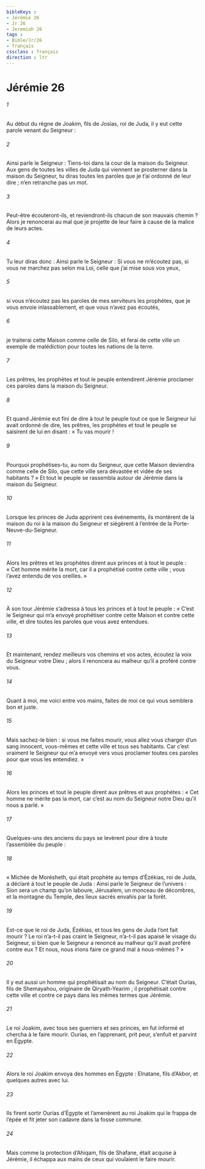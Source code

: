 ```yaml
---
bibleKeys : 
- Jérémie 26
- Jr 26
- Jeremiah 26
tags : 
- Bible/Jr/26
- français
cssclass : français
direction : ltr
---
```


# Jérémie 26

###### 1
Au début du règne de Joakim, fils de Josias, roi de Juda, il y eut cette parole venant du Seigneur :
###### 2
Ainsi parle le Seigneur : Tiens-toi dans la cour de la maison du Seigneur. Aux gens de toutes les villes de Juda qui viennent se prosterner dans la maison du Seigneur, tu diras toutes les paroles que je t’ai ordonné de leur dire ; n’en retranche pas un mot.
###### 3
Peut-être écouteront-ils, et reviendront-ils chacun de son mauvais chemin ? Alors je renoncerai au mal que je projette de leur faire à cause de la malice de leurs actes.
###### 4
Tu leur diras donc : Ainsi parle le Seigneur : Si vous ne m’écoutez pas, si vous ne marchez pas selon ma Loi, celle que j’ai mise sous vos yeux,
###### 5
si vous n’écoutez pas les paroles de mes serviteurs les prophètes, que je vous envoie inlassablement, et que vous n’avez pas écoutés,
###### 6
je traiterai cette Maison comme celle de Silo, et ferai de cette ville un exemple de malédiction pour toutes les nations de la terre.
###### 7
Les prêtres, les prophètes et tout le peuple entendirent Jérémie proclamer ces paroles dans la maison du Seigneur.
###### 8
Et quand Jérémie eut fini de dire à tout le peuple tout ce que le Seigneur lui avait ordonné de dire, les prêtres, les prophètes et tout le peuple se saisirent de lui en disant : « Tu vas mourir !
###### 9
Pourquoi prophétises-tu, au nom du Seigneur, que cette Maison deviendra comme celle de Silo, que cette ville sera dévastée et vidée de ses habitants ? » Et tout le peuple se rassembla autour de Jérémie dans la maison du Seigneur.
###### 10
Lorsque les princes de Juda apprirent ces événements, ils montèrent de la maison du roi à la maison du Seigneur et siégèrent à l’entrée de la Porte-Neuve-du-Seigneur.
###### 11
Alors les prêtres et les prophètes dirent aux princes et à tout le peuple : « Cet homme mérite la mort, car il a prophétisé contre cette ville ; vous l’avez entendu de vos oreilles. »
###### 12
À son tour Jérémie s’adressa à tous les princes et à tout le peuple : « C’est le Seigneur qui m’a envoyé prophétiser contre cette Maison et contre cette ville, et dire toutes les paroles que vous avez entendues.
###### 13
Et maintenant, rendez meilleurs vos chemins et vos actes, écoutez la voix du Seigneur votre Dieu ; alors il renoncera au malheur qu’il a proféré contre vous.
###### 14
Quant à moi, me voici entre vos mains, faites de moi ce qui vous semblera bon et juste.
###### 15
Mais sachez-le bien : si vous me faites mourir, vous allez vous charger d’un sang innocent, vous-mêmes et cette ville et tous ses habitants. Car c’est vraiment le Seigneur qui m’a envoyé vers vous proclamer toutes ces paroles pour que vous les entendiez. »
###### 16
Alors les princes et tout le peuple dirent aux prêtres et aux prophètes : « Cet homme ne mérite pas la mort, car c’est au nom du Seigneur notre Dieu qu’il nous a parlé. »
###### 17
Quelques-uns des anciens du pays se levèrent pour dire à toute l’assemblée du peuple :
###### 18
« Michée de Morésheth, qui était prophète au temps d’Ézékias, roi de Juda, a déclaré à tout le peuple de Juda : Ainsi parle le Seigneur de l’univers :
Sion sera un champ qu’on laboure,
Jérusalem, un monceau de décombres,
et la montagne du Temple,
des lieux sacrés envahis par la forêt.
###### 19
Est-ce que le roi de Juda, Ézékias, et tous les gens de Juda l’ont fait mourir ? Le roi n’a-t-il pas craint le Seigneur, n’a-t-il pas apaisé le visage du Seigneur, si bien que le Seigneur a renoncé au malheur qu’il avait proféré contre eux ? Et nous, nous irions faire ce grand mal à nous-mêmes ? »
###### 20
Il y eut aussi un homme qui prophétisait au nom du Seigneur. C’était Ourias, fils de Shemayahou, originaire de Qiryath-Yearim ; il prophétisait contre cette ville et contre ce pays dans les mêmes termes que Jérémie.
###### 21
Le roi Joakim, avec tous ses guerriers et ses princes, en fut informé et chercha à le faire mourir. Ourias, en l’apprenant, prit peur, s’enfuit et parvint en Égypte.
###### 22
Alors le roi Joakim envoya des hommes en Égypte : Elnatane, fils d’Akbor, et quelques autres avec lui.
###### 23
Ils firent sortir Ourias d’Égypte et l’amenèrent au roi Joakim qui le frappa de l’épée et fit jeter son cadavre dans la fosse commune.
###### 24
Mais comme la protection d’Ahiqam, fils de Shafane, était acquise à Jérémie, il échappa aux mains de ceux qui voulaient le faire mourir.
